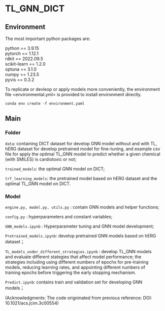 # TL_GNN_DICT

## Environment

The most important python packages are:   

python == 3.9.15   
pytorch == 1.12.1  
rdkit == 2022.09.5   
scikit-learn == 1.2.0   
optuna == 3.1.0   
numpy == 1.23.5   
pyvis == 0.3.2   

To replicate or devleop or apply models more conveniently, the environment file <environmental.yml> is provided to install environment directly.    


```
conda env create -f environment.yaml
```   


## Main
### Folder   
   ```data```: containing DICT dataset for develop GNN model without and with TL, hERG dataset for develop pretrained model for fine-tuning, and example csv file for apply the optimal TL_GNN model to predict whether a given chemical (with SMILES) is cardiotoxic or not;     
   
   ```trained_models```: the optimal GNN model on DICT;   

   ```trf_learning_models```: the pretrained model based on hERG dataset and the optimal TL_GNN model on DICT.  

### Model     
   ```engine.py, model.py, utils.py```  : contain GNN models and helper functions;
   
   ```config.py``` : hyperparameters and constant variables;
   
   ```GNN_models.ipynb``` : Hyperparameter tuning and GNN model development;
   
   ```Pretrained_models.ipynb```: develop pretrained GNN models based on hERG dataset；    
   
   ```TL_models_under_different_strategies.ipynb``` : develop TL_GNN models and evaluate different stategies that affect model performance; the strategies including using different numbers of epochs for pre-training models, reducing learning rates, and appointing different numbers of training epochs before triggering the early stopping mechanism. 
   
   ```Predict.ipynb```: contains train and validation set for developing GNN models；
   
   (Acknowledgments: The code origninated from previous reference: DOI: 10.1021/acs.jcim.3c00554)
